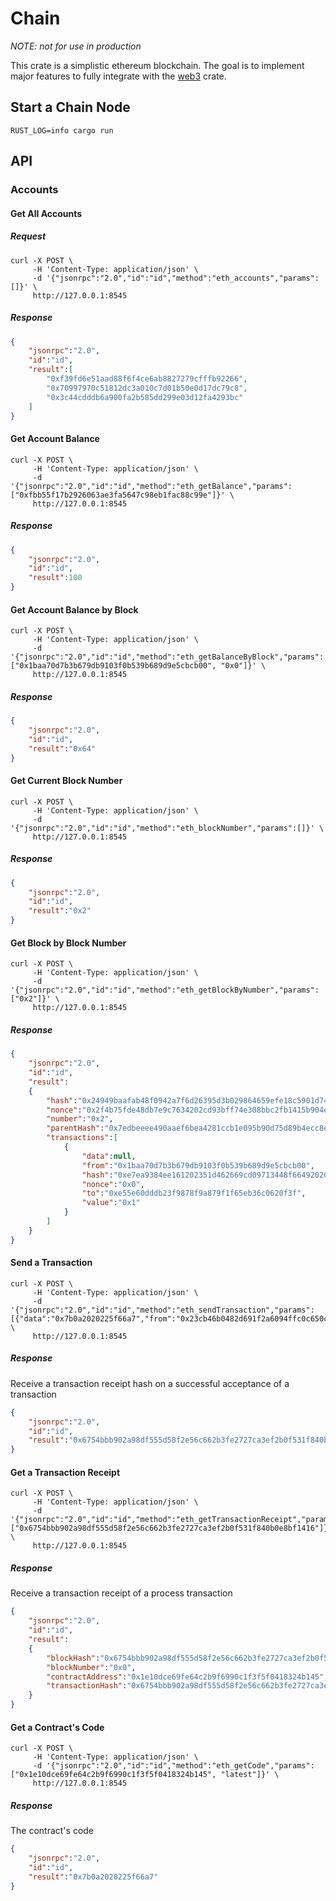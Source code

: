 # Chain

_NOTE: not for use in production_

This crate is a simplistic ethereum blockchain. The goal is to implement major features to fully integrate with the [web3](../web3) crate.

## Start a Chain Node

```shell
RUST_LOG=info cargo run
```

## API

### Accounts

#### Get All Accounts

##### Request
```shell
curl -X POST \
     -H 'Content-Type: application/json' \
     -d '{"jsonrpc":"2.0","id":"id","method":"eth_accounts","params":[]}' \
     http://127.0.0.1:8545
```

##### Response

```json
{
    "jsonrpc":"2.0",
    "id":"id",
    "result":[
        "0xf39fd6e51aad88f6f4ce6ab8827279cfffb92266",
        "0x70997970c51812dc3a010c7d01b50e0d17dc79c8",
        "0x3c44cdddb6a900fa2b585dd299e03d12fa4293bc"
    ]
}
```

#### Get Account Balance

```shell
curl -X POST \
     -H 'Content-Type: application/json' \
     -d '{"jsonrpc":"2.0","id":"id","method":"eth_getBalance","params":["0xfbb55f17b2926063ae3fa5647c98eb1fac88c99e"]}' \
     http://127.0.0.1:8545
```

##### Response

```json
{
    "jsonrpc":"2.0",
    "id":"id",
    "result":100
}
```

#### Get Account Balance by Block

```shell
curl -X POST \
     -H 'Content-Type: application/json' \
     -d '{"jsonrpc":"2.0","id":"id","method":"eth_getBalanceByBlock","params":["0x1baa70d7b3b679db9103f0b539b689d9e5cbcb00", "0x0"]}' \
     http://127.0.0.1:8545
```

##### Response

```json
{
    "jsonrpc":"2.0",
    "id":"id",
    "result":"0x64"
}
```

#### Get Current Block Number

```shell
curl -X POST \
     -H 'Content-Type: application/json' \
     -d '{"jsonrpc":"2.0","id":"id","method":"eth_blockNumber","params":[]}' \
     http://127.0.0.1:8545
```

##### Response

```json
{
    "jsonrpc":"2.0",
    "id":"id",
    "result":"0x2"
}
```

#### Get Block by Block Number

```shell
curl -X POST \
     -H 'Content-Type: application/json' \
     -d '{"jsonrpc":"2.0","id":"id","method":"eth_getBlockByNumber","params":["0x2"]}' \
     http://127.0.0.1:8545
```

##### Response

```json
{
    "jsonrpc":"2.0",
    "id":"id",
    "result":
    {
        "hash":"0x24949baafab48f0942a7f6d26395d3b029864659efe18c5901d74b9f7026b498",
        "nonce":"0x2f4b75fde48db7e9c7634202cd93bff74e308bbc2fb1415b904e345bef9e9730",
        "number":"0x2",
        "parentHash":"0x7edbeeee490aaef6bea4281ccb1e095b90d75d89b4ecc8ebf9a7f7ef12af8322",
        "transactions":[
            {
                "data":null,
                "from":"0x1baa70d7b3b679db9103f0b539b689d9e5cbcb00",
                "hash":"0xe7ea9384ee161202351d462669cd09713448f66492020e2102446b3720ffb6f2",
                "nonce":"0x0",
                "to":"0xe55e60dddb23f9878f9a879f1f65eb36c0620f3f",
                "value":"0x1"
            }
        ]
    }
}
```

#### Send a Transaction

```shell
curl -X POST \
     -H 'Content-Type: application/json' \
     -d '{"jsonrpc":"2.0","id":"id","method":"eth_sendTransaction","params":[{"data":"0x7b0a2020225f66a7","from":"0x23cb46b0482d691f2a6094ffc0c650c982a9ed34","gas":"0xf4240","gasPrice":"0x1","to":"0xc58f06989ceb6a80ade923ba358b85bb502a276b","value":"0x0"}]}' \
     http://127.0.0.1:8545
```

##### Response

Receive a transaction receipt hash on a successful acceptance of a transaction

```json
{
    "jsonrpc":"2.0",
    "id":"id",
    "result":"0x6754bbb902a98df555d58f2e56c662b3fe2727ca3ef2b0f531f840b0e8bf1416"
}
```

#### Get a Transaction Receipt

```shell
curl -X POST \
     -H 'Content-Type: application/json' \
     -d '{"jsonrpc":"2.0","id":"id","method":"eth_getTransactionReceipt","params":["0x6754bbb902a98df555d58f2e56c662b3fe2727ca3ef2b0f531f840b0e8bf1416"]}' \
     http://127.0.0.1:8545
```

##### Response

Receive a transaction receipt of a process transaction

```json
{
    "jsonrpc":"2.0",
    "id":"id",
    "result":
    {
        "blockHash":"0x6754bbb902a98df555d58f2e56c662b3fe2727ca3ef2b0f531f840b0e8bf1416",
        "blockNumber":"0x0",
        "contractAddress":"0x1e10dce69fe64c2b9f6990c1f3f5f0418324b145",
        "transactionHash":"0x6754bbb902a98df555d58f2e56c662b3fe2727ca3ef2b0f531f840b0e8bf1416"
    }
}
```

#### Get a Contract's Code

```shell
curl -X POST \
     -H 'Content-Type: application/json' \
     -d '{"jsonrpc":"2.0","id":"id","method":"eth_getCode","params":["0x1e10dce69fe64c2b9f6990c1f3f5f0418324b145", "latest"]}' \
     http://127.0.0.1:8545
```

##### Response

The contract's code

```json
{
    "jsonrpc":"2.0",
    "id":"id",
    "result":"0x7b0a2020225f66a7"
}
```